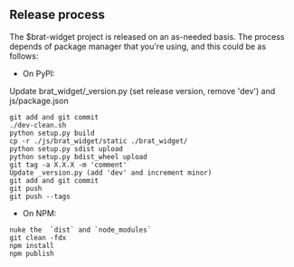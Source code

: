 Release process
------------
The $brat-widget project is released on an as-needed basis. The process depends of package manager that you're using, 
and this could be as follows:

- On PyPI:

Update brat_widget/_version.py (set release version, remove 'dev') and js/package.json

```
git add and git commit
./dev-clean.sh
python setup.py build
cp -r ./js/brat_widget/static ./brat_widget/
python setup.py sdist upload
python setup.py bdist_wheel upload
git tag -a X.X.X -m 'comment'
Update _version.py (add 'dev' and increment minor)
git add and git commit
git push
git push --tags
```
- On NPM:

```
nuke the  `dist` and `node_modules`
git clean -fdx
npm install
npm publish
```